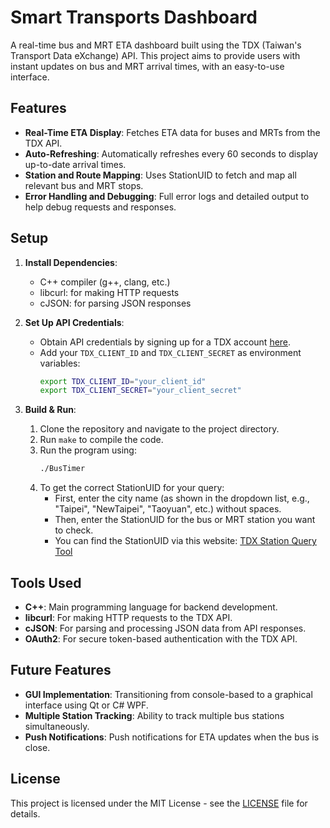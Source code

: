 # Smart Transports Dashboard

A real-time bus and MRT ETA dashboard built using the TDX (Taiwan's Transport Data eXchange) API. This project aims to provide users with instant updates on bus and MRT arrival times, with an easy-to-use interface.

## Features

- **Real-Time ETA Display**: Fetches ETA data for buses and MRTs from the TDX API.
- **Auto-Refreshing**: Automatically refreshes every 60 seconds to display up-to-date arrival times.
- **Station and Route Mapping**: Uses StationUID to fetch and map all relevant bus and MRT stops.
- **Error Handling and Debugging**: Full error logs and detailed output to help debug requests and responses.

## Setup

1. **Install Dependencies**:
   - C++ compiler (g++, clang, etc.)
   - libcurl: for making HTTP requests
   - cJSON: for parsing JSON responses

2. **Set Up API Credentials**:
   - Obtain API credentials by signing up for a TDX account [here](https://www.transportdata.tw).
   - Add your `TDX_CLIENT_ID` and `TDX_CLIENT_SECRET` as environment variables:
     ```bash
     export TDX_CLIENT_ID="your_client_id"
     export TDX_CLIENT_SECRET="your_client_secret"
     ```


3. **Build & Run**:
    1. Clone the repository and navigate to the project directory.
    2. Run `make` to compile the code.
    3. Run the program using:
       ```bash
       ./BusTimer
       ```
    4. To get the correct StationUID for your query:
       - First, enter the city name (as shown in the dropdown list, e.g., "Taipei", "NewTaipei", "Taoyuan", etc.) without spaces.
       - Then, enter the StationUID for the bus or MRT station you want to check.
       - You can find the StationUID via this website:
         [TDX Station Query Tool](https://ticp.motc.gov.tw/motcTicket/tools?tab=station-query-tab&headerHidden=true)

## Tools Used

- **C++**: Main programming language for backend development.
- **libcurl**: For making HTTP requests to the TDX API.
- **cJSON**: For parsing and processing JSON data from API responses.
- **OAuth2**: For secure token-based authentication with the TDX API.

## Future Features

- **GUI Implementation**: Transitioning from console-based to a graphical interface using Qt or C# WPF.
- **Multiple Station Tracking**: Ability to track multiple bus stations simultaneously.
- **Push Notifications**: Push notifications for ETA updates when the bus is close.

## License

This project is licensed under the MIT License - see the [LICENSE](LICENSE) file for details.
